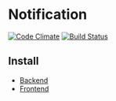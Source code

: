 # Notification
[![Code Climate](https://codeclimate.com/github/webnotification/notification/badges/gpa.svg)](https://codeclimate.com/github/webnotification/notification)
[![Build Status](https://travis-ci.org/webnotification/notification.svg)](https://travis-ci.org/webnotification/notification)

## Install
- [Backend](https://github.com/webnotification/notification/tree/master/backend)
- [Frontend](https://github.com/webnotification/notification/tree/master/frontend)
